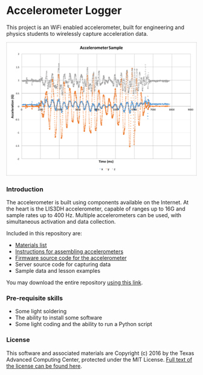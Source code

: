 # Accelerometer Logger

This project is an WiFi enabled accelerometer, built for engineering and physics students to wirelessly capture acceleration data. 

![Sample Graph](./images/samplegraph.png)

### Introduction

The accelerometer is built using components available on the Internet. At the heart is the LIS3DH accelerometer, capable of ranges up to 16G and sample rates up to 400 Hz. Multiple accelerometers can be used, with simultaneous activation and data collection.

Included in this repository are:

- [Materials list](./MATERIALS.md)
- [Instructions for assembling accelerometers](./ASSEMBLY.md)
- [Firmware source code for the accelerometer](./firmware/)
- Server source code for capturing data
- Sample data and lesson examples

You may download the entire repository [using this link](https://github.com/jchuahtacc/AccelerometerLogger/archive/master.zip).

### Pre-requisite skills

- Some light soldering
- The ability to install some software
- Some light coding and the ability to run a Python script

### License

This software and associated materials are Copyright (c) 2016 by the Texas Advanced Computing Center, protected under the MIT License. [Full text of the license can be found here](./LICENSE.txt).